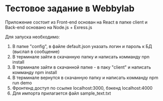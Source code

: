 # Тестовое задание в Webbylab

Приложение состоит из Front-end основан на React в папке client и Back-end основано на Node.js + Exress.js

Для запуска необходимо:

1. В папке "config", в файле default.json указать логин и пароль к БД (выслал в сообщение) 
2. В терминале зайти в скачанную папку и написать комманду npn install
3. В терминале зайти в скачанной папке - в паку "client" и написать комманду npm install
4. В терминале вернутся в скачанную папку и написать комманду npm run demo
5. Фронтенд доступ по ссылке localhost:3000, бэкенд localhost:4000
6. Для импорта прилагается файл sample_text.txt
